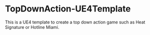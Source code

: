 # TopDownAction-UE4Template
This is a UE4 template to create a top down action game such as Heat Signature or Hotline Miami.
